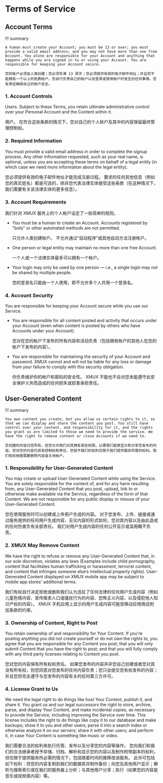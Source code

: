 # Terms of Service

## Account Terms

!!! summary

    A human must create your Account; you must be 13 or over; you must provide a valid email address; and you may not have more than one free Account. You alone are responsible for your Account and anything that happens while you are signed in to or using your Account. You are responsible for keeping your Account secure.

    您的帐户必须由人类创建；您必须年满 13 周岁；您必须提供有效的电子邮件地址；并且您不能拥有一个以上的免费帐户。您自行负责自己的帐户以及登录或使用帐户时发生的任何事情。您有责任确保自己的帐户安全。

### 1. Account Controls

Users. Subject to these Terms, you retain ultimate administrative control over your Personal Account and the Content within it.

用户。 在符合这些条款的情况下，您对自己的个人帐户及其中的内容保留最终管理控制权。

### 2. Required Information

You must provide a valid email address in order to complete the signup process. Any other information requested, such as your real name, is optional, unless you are accepting these terms on behalf of a legal entity (in which case we need more information about the legal entity).

您必须提供有效的电子邮件地址才能完成注册过程。 要求的任何其他信息（例如您的真实姓名）都是可选的，除非您代表法律实体接受这些条款（在这种情况下，我们需要有关该法律实体的更多信息）。

### 3. Account Requirements

我们针对 XMUX 服务上的个人帐户设定了一些简单的规则。

- You must be a human to create an Account. Accounts registered by "bots" or other automated methods are not permitted.

    只允许人类创建帐户。 不允许通过“自动程序”或其他自动方法注册帐户。

- One person or legal entity may maintain no more than one free Account.

    一个人或一个法律实体最多可以拥有一个帐户。

- Your login may only be used by one person — i.e., a single login may not be shared by multiple people.

    您的登录名只能由一个人使用，即不允许多个人共用一个登录名。

### 4. Account Security

You are responsible for keeping your Account secure while you use our Service.

- You are responsible for all content posted and activity that occurs under your Account (even when content is posted by others who have Accounts under your Account).

    您对在您的帐户下发布的所有内容和活动负责（包括拥有帐户的其他人在您的帐户下发布的内容）。

- You are responsible for maintaining the security of your Account and password. XMUX cannot and will not be liable for any loss or damage from your failure to comply with this security obligation.

    你负责维护你的帐户和密码的安全性。 XMUX 不能也不会对您未能遵守此安全保护义务而造成的任何损失或损害承担责任。

## User-Generated Content

!!! summary

    You own content you create, but you allow us certain rights to it, so that we can display and share the content you post. You still have control over your content, and responsibility for it, and the rights you grant us are limited to those we need to provide the service. We have the right to remove content or close Accounts if we need to.

    您创建的内容归您所有，但您允许我们对其拥有某些权限，以便我们能够显示和分享您发布的内容。您对您的内容仍具有控制权和责任，您授予我们的权利仅限于我们提供服务所需的权利。我们有权根据需要删除内容或关闭帐户。

### 1. Responsibility for User-Generated Content

You may create or upload User-Generated Content while using the Service. You are solely responsible for the content of, and for any harm resulting from, any User-Generated Content that you post, upload, link to or otherwise make available via the Service, regardless of the form of that Content. We are not responsible for any public display or misuse of your User-Generated Content.

您在使用服务时可以创建或上传用户生成的内容。 对于您发布、上传、链接或通过服务提供的任何用户生成内容，无论内容的形式如何，您对其内容以及由此造成的任何伤害负有全部责任。 我们对用户生成内容的任何公开显示或滥用概不负责。

### 2. XMUX May Remove Content

We have the right to refuse or remove any User-Generated Content that, in our sole discretion, violates any laws (Examples include child pornography, content that facilitates human trafficking or harassment, terrorist content, and content that infringes someone else’s intellectual property rights). User-Generated Content displayed on XMUX mobile app may be subject to mobile app stores' additional terms.

我们有权自行决定拒绝或删除我们认为违反了任何法律的任何用户生成内容（例如儿童色情内容、宣传贩卖人口或骚扰行为的内容、恐怖主义内容，以及侵犯他人知识产权的内容）。 XMUX 手机应用上显示的用户生成内容可能受移动应用商店附加条款的约束。

### 3. Ownership of Content, Right to Post

You retain ownership of and responsibility for Your Content. If you're posting anything you did not create yourself or do not own the rights to, you agree that you are responsible for any Content you post; that you will only submit Content that you have the right to post; and that you will fully comply with any third party licenses relating to Content you post.

您对您的内容保有所有权和责任。 如果您发布的内容并非您自己创建或者您对其没有所有权，则您同意对您发布的任何内容负责；您只会提交您有权发布的内容；并且您将完全遵守与您发布的内容有关的任何第三方许可。

### 4. License Grant to Us

We need the legal right to do things like host Your Content, publish it, and share it. You grant us and our legal successors the right to store, archive, parse, and display Your Content, and make incidental copies, as necessary to provide the Service, including improving the Service over time. This license includes the right to do things like copy it to our database and make backups; show it to you and other users; parse it into a search index or otherwise analyze it on our servers; share it with other users; and perform it, in case Your Content is something like music or video.

我们需要合法的权利来执行托管、发布以及分享您的内容等操作。 您向我们和我们的合法继承者授予存储、归档、解析和显示您的内容以及制作附带副本的权利，但仅限于提供服务所必需的情况下，包括随着时间的推移改进服务。 此许可包括如下权利：将您的内容复制到我们的数据库并制作备份；向您及其他用户显示；解析为搜索索引或在我们的服务器上分析；与其他用户分享；执行（如果您的内容是音乐或视频类内容）等。